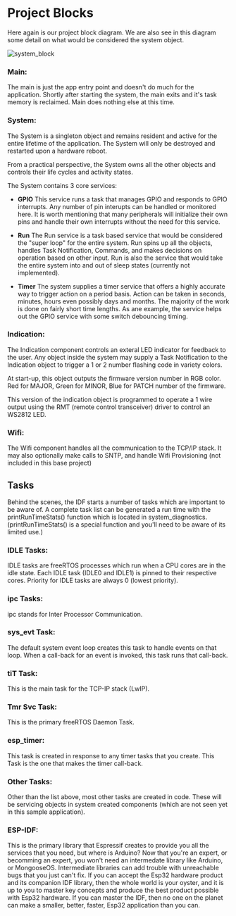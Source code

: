 # Project Blocks
Here again is our project block diagram.  We are also see in this diagram some detail on what would be considered the system object.

![system_block](./images/project_block.svg)

### Main:
The main is just the app entry point and doesn't do much for the application.  Shortly after starting the system, the main exits and it's task memory is reclaimed.  Main does nothing else at this time.

### System:
The System is a singleton object and remains resident and active for the entire lifetime of the application.  The System will only be destroyed and restarted upon a hardware reboot.

From a practical perspective, the System owns all the other objects and controls their life cycles and activity states.

The System contains 3 core services:
* **GPIO**
This service runs a task that manages GPIO and responds to GPIO interrupts.  Any number of pin interupts can be handled or monitored here.  It is worth mentioning that many peripherals will initialize their own pins and handle their own interrupts without the need for this service.

* **Run**
The Run service is a task based service that would be considered the "super loop" for the entire system.  Run spins up all the objects, handles Task Notification, Commands, and makes decisions on operation based on other input.  Run is also the service that would take the entire system into and out of sleep states (currently not implemented).

* **Timer**
The system supplies a timer service that offers a highly accurate way to trigger action on a period basis.  Action can be taken in seconds, minutes, hours even possibly days and months.  The majority of the work is done on fairly short time lengths.   As ane example, the service helps out the GPIO service with some switch debouncing timing.

### Indication:
The Indication component controls an exteral LED indicator for feedback to the user.  Any object inside the system may supply a Task Notification to the Indication object to trigger a 1 or 2 number flashing code in variety colors.

At start-up, this object outputs the firmware version number in RGB color.  Red for MAJOR, Green for MINOR, Blue for PATCH number of the firmware.

This version of the indication object is programmed to operate a 1 wire output using the RMT (remote control transceiver) driver to control an WS2812 LED.

### Wifi:
The Wifi component handles all the communication to the TCP/IP stack.  It may also optionally make calls to SNTP, and handle Wifi Provisioning (not included in this base project)

## Tasks
Behind the scenes, the IDF starts a number of tasks which are important to be aware of.   A complete task list can be generated a run time with the printRunTimeStats() function which is located in system_diagnostics.   (printRunTimeStats() is a special function and you'll need to be aware of its limited use.)

### IDLE Tasks:
IDLE tasks are freeRTOS processes which run when a CPU cores are in the idle state.   Each IDLE task (IDLE0 and IDLE1) is pinned to their respective cores.  Priority for IDLE tasks are always 0 (lowest priority).

### ipc Tasks:
ipc stands for Inter Processor Communication.

### sys_evt Task:
The default system event loop creates this task to handle events on that loop.  When a call-back for an event is invoked, this task runs that call-back.

### tiT Task:
This is the main task for the TCP-IP stack (LwIP).

### Tmr Svc Task:
This is the primary freeRTOS Daemon Task.

### esp_timer:
This task is created in response to any timer tasks that you create.  This Task is the one that makes the timer call-back.

### Other Tasks:
Other than the list above, most other tasks are created in code.  These will be servicing objects in system created components (which are not seen yet in this sample application).

### ESP-IDF:
This is the primary library that Espressif creates to provide you all the services that you need, but where is Arduino?   Now that you're an expert, or becomming an expert, you won't need an intermedate library like Arduino, or MongooseOS.  Intermediate libraries can add trouble with unreachable bugs that you just can't fix.  If you can accept the Esp32 hardware product and its companion IDF library, then the whole world is your oyster, and it is up to you to master key concepts and produce the best product possible with Esp32 hardware.  If you can master the IDF, then no one on the planet can make a smaller, better, faster, Esp32 application than you can.